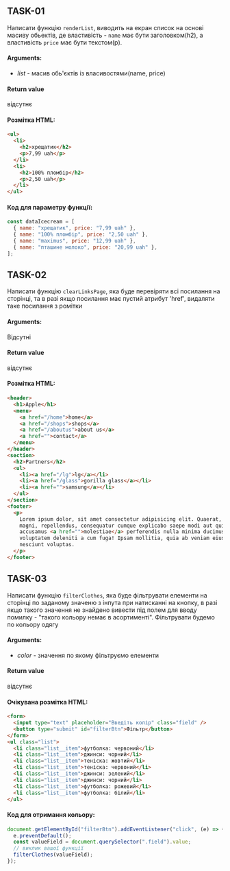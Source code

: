 ## TASK-01

Написати функцію `renderList`, виводить на екран список на основі масиву обьектів, де властивість - `name` має бути заголовком(h2), а властивість `price` має бути текстом(p).

#### Arguments:

- _list_ - масив обь'єктів із власивостями(name, price)

#### Return value

відсутнє

#### Розмітка HTML:

```html
<ul>
  <li>
    <h2>хрещатик</h2>
    <p>7,99 uah</p>
  </li>
  <li>
    <h2>100% пломбір</h2>
    <p>2,50 uah</p>
  </li>
</ul>
```

#### Код для параметру функції:

```js
const dataIcecream = [
  { name: "хрещатик", price: "7,99 uah" },
  { name: "100% пломбір", price: "2,50 uah" },
  { name: "maximus", price: "12,99 uah" },
  { name: "пташине молоко", price: "20,99 uah" },
];
```

## TASK-02

Написати функцію `clearLinksPage`, яка буде перевіряти всі посилання на сторінці, та в разі якщо посилання має пустий атрибут 'href', видаляти таке посилання з ромітки

#### Arguments:

Відсутні

#### Return value

відсутнє

#### Розмітка HTML:

```html
<header>
  <h1>Apple</h1>
  <menu>
    <a href="/home">home</a>
    <a href="/shops">shops</a>
    <a href="/aboutus">about us</a>
    <a href="">contact</a>
  </menu>
</header>
<section>
  <h2>Partners</h2>
  <ul>
    <li><a href="/lg">lg</a></li>
    <li><a href="/glass">gorilla glass</a></li>
    <li><a href="">samsung</a></li>
  </ul>
</section>
<footer>
  <p>
    Lorem ipsum dolor, sit amet consectetur adipisicing elit. Quaerat, officiis
    magni, repellendus, consequatur cumque explicabo saepe modi aut qui
    accusamus <a href="">molestiae</a> perferendis nulla minima ducimus dolore
    voluptatem deleniti a cum fuga! Ipsam mollitia, quia ab veniam eius dolores
    nesciunt voluptas.
  </p>
</footer>
```

## TASK-03

Написати функцію `filterСlothes`, яка буде фільтрувати елементи на сторінці по заданому значеню з інпута при натисканні на кнопку, в разі якщо такого значення не знайдено вивести під полем для вводу помилку - "такого кольору немає в асортименті". Фільтрувати будемо по кольору одягу

#### Arguments:

- _color_ - значення по якому фільтруємо елементи

#### Return value

відсутнє

#### Очікувана розмітка HTML:

```html
<form>
  <input type="text" placeholder="Введіть колір" class="field" />
  <button type="submit" id="filterBtn">Фільтр</button>
</form>
<ul class="list">
  <li class="list__item">футболка: червоний</li>
  <li class="list__item">джинси: чорний</li>
  <li class="list__item">теніска: жовтий</li>
  <li class="list__item">теніска: червоний</li>
  <li class="list__item">джинси: зелений</li>
  <li class="list__item">джинси: чорний</li>
  <li class="list__item">футболка: рожевий</li>
  <li class="list__item">футболка: білий</li>
</ul>
```

#### Код для отримання кольору:

```js
document.getElementById("filterBtn").addEventListener("click", (e) => {
  e.preventDefault();
  const valueField = document.querySelector(".field").value;
  // виклик вашої функції
  filterСlothes(valueField);
});
```
